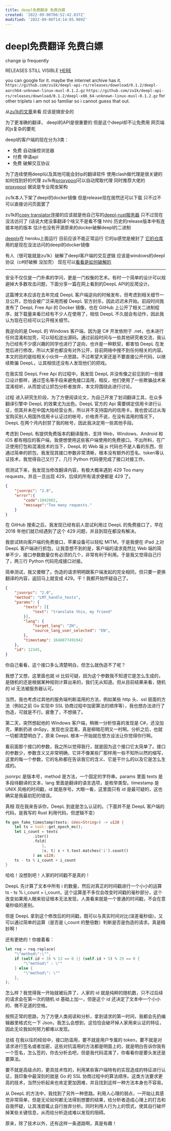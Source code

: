 ```yaml
---
title: deepl免费翻译 免费白嫖
created: '2022-09-06T08:52:42.837Z'
modified: '2022-09-06T14:14:05.989Z'
---
```


# deepl免费翻译 免费白嫖

change ip frequently

RELEASES STILL VISIBLE [HERE](https://github.com/zu1k/removed-2022-07-12/releases/tag/0.1.2)

you can google for it. maybe the internet archive has it.
`https://github.com/zu1k/deepl-api-rs/releases/download/0.1.2/deepl-aarch64-unknown-linux-musl-0.1.2.gz`
`https://github.com/zu1k/deepl-api-rs/releases/download/0.1.2/deepl-x86_64-unknown-linux-musl-0.1.2.gz`
for other triplets i am not so familiar so i cannot guess that out.

从[zu1k的文章](https://zu1k.com/posts/)来看 应该是搞安全的

为了更准确的翻译， deepl的API是很重要的
但是这个deepl却不让免费用 网页端的js复杂的要死

deepl的客户端的现在分为3类：
- 免费 自动操控浏览器
- 付费 申请api
- 免费 破解交互协议

为了连续使用deepl以及其他可能会封ip的翻译软件 使用clash做代理是很关键的 如何找到好的代理 zu1k有[proxypool](https://github.com/zu1k/proxypool)可以自动爬取代理 同时推荐大佬的[proxypool](https://github.com/Python3WebSpider/ProxyPool) 据说是专业爬虫架构

zu1k本人下架了deepl的docker镜像 但是release现在居然还可以下载 只不过不可以直接访问页面罢了

zu1k的[copy translator](https://github.com/zu1k/copy-translator)连接的应该就是他自己写的[deepl-rust服务器](https://deepl.zu1k.com/translate) 只不过现在没法访问了 (话说大佬没事翻译个啥又不是看不懂 hhh) 历史的release版本中有连接本地的版本 估计也没有开源原来的docker破解deepl的二进制

[deeplx](https://deeplx.herokuapp.com/)在 heroku上面运行 目前应该不能正常运行 它的ip感觉是被封了 [它的仓库](https://github.com/devockr/deeplx)用的是现在没法访问的deepl的docker镜像

有人（很可能就是zu1k）破解了deepl客户端的交互逻辑 应该是windows的deepl协议（c#好破解 没加壳） 现在可以[看看是如何破解的](https://mp.weixin.qq.com/s?__biz=MzI3NTEwOTA4OQ==&mid=2649181781&idx=1&sn=3591257c389292ed139692637181e70a&chksm=f31a2bdbc46da2cdf4e01b9f663eae934b53fcdb256193b8db0662a41522a31c8af6bca034d3&scene=126&&sessionid=0)

-----------------------

安全不仅仅是一门朴素的学问，更是一门权衡的艺术。有时一个简单的设计可以规避掉大多数攻击问题，下面分享一篇在网上看到的DeepL API的反爬设计。

这篇博文本应该在去年完成 DeepL 客户端逆向的时候发布，但考虑到相关细节一旦公开，恐怕会被广泛采用而被 DeepL 官方封杀，因此迟迟未开始。前段时间我发布了 DeepL Free Api 的 Docker 镜像，也在 GitHub 上公开了相关二进制程序，就下载量来看已经有不少人在使用了，相信 DeepL 不久就会有动作，因此我认为现在已经可以公开相关细节。

我逆向的是 DeepL 的 Windows 客户端，因为是 C# 开发依附于 .net，也未进行任何混淆和加壳，可以轻松逆出源码。通过前段时间与一些其他研究者交流，我认为已经有不少感兴趣的同学也进行了逆向，也许是一种默契，都害怕 DeepL 在发觉后进行修改，所以大家也都没有对外公开，目前网络中搜不到任何相关的内容。本文的目的是给相关小伙伴一点思路，不过希望大家还是不要直接公开代码，以继续欺骗 DeepL，让其相信还没有人发现他们的把戏。

在我实现 DeepL Free Api 的过程中，我发现 DeepL 并没有像之前见到的一些接口设计那样，通过签名等手段来避免接口滥用，相反，他们使用了一些欺骗战术来混淆视听，从而尝试让抓包分析者放弃，本文将围绕此进行讨论。

过程
进入研究生阶段，为了方便阅读论文，为自己开发了划词翻译工具，在众多翻译引擎中 DeepL 的效果尤为出色。DeepL 官方的 Api 需要绑定信用卡进行认证，但其并未在中国大陆经营业务，所以并不支持国内的信用卡。我也尝试过从淘宝购买别人用国外信用卡认证过的帐号，价格贵不说，在没有滥用的情况下，DeepL 在两个月内封禁了我的帐号，因此我决定用一些其他手段。

考虑到 DeepL 有提供免费版本的翻译服务，支持 Web，Windows、Android 和 iOS 都有相应的客户端，我便想使用这些客户端使用的免费接口。不出所料，在广泛使用打包和混淆技术的当下，DeepL 的 Web 端 js 代码也不是人看的东西，但通过简单的抓包，我发现其接口参数非常清晰，根本没有额外的签名、token等认证技术，我觉得自己又行了，几行 Python 代码便完成了接口对接工作。

但测试下来，我发现当修改翻译内容，有极大概率遇到 429 Too many requests，并且一旦出现 429，后续的所有请求便都是 429 了。
```json
{
    "jsonrpc": "2.0",
    "error":{
        "code":1042902,
        "message":"Too many requests."
    }
}
```

在 GitHub 搜索之后，我发现已经有前人尝试利用过 DeepL 的免费接口了，早在 2018 年他们就已经遇到了这个 429 问题，并且到现在都没有解决。

我尝试转向客户端的免费接口，苹果设备可以轻松 MITM，于是我便在 iPad 上对 DeepL 客户端进行抓包，让我意想不到的是，客户端的请求竟然比 Web 端的简单不少，接口参数数量仅有必须的几个，非常有利于利用。于是我又觉得自己行了，两三行 Python 代码完成接口对接。

简单测试，我又傻眼了。伪造的请求明明跟客户端发起的完全相同，但只要一更换翻译的内容，返回马上就变成 429。干！我都开始怀疑自己了。
```json
{
    "jsonrpc": "2.0",
    "method": "LMT_handle_texts",
    "params": {
        "texts": [{
            "text": "translate this, my friend"
        }],
        "lang": {
            "target_lang": "ZH",
            "source_lang_user_selected": "EN",
        },
        "timestamp": 1648877491942
    },
    "id": 12345,
}
```
你自己看看，这个接口多么清楚明白，但怎么就伪造不了呢？

我想了又想，这里面也就 id 比较可疑，因为这个参数我不知道它是怎么生成的，是随机的还是根据某种规则计算出来的，我们无从知道。但从目前结果来看，随机的 id 无法被服务器认可。

当然，我也考虑过其他的服务端判断滥用的方法，例如某些 http 头、ssl 层面的方法（例如之前 Go 实现中 SSL 协商过程中加密算法的顺序等），我也想办法进行了伪造，可就是不行。疲惫了，不想搞了。

第二天，突然想起他的 Windows 客户端，稍微一分析惊喜的发现是 C#，还没加壳，果断扔进 dnSpy，发现也没混淆，真是柳暗花明又一村啊。分析之后，也就一切都清楚明白了，原来 DeepL 根本一开始就在想方设法让你觉得你行啊。

看前面那个接口的参数，我之所以觉得我行，就是因为这个接口它太简单了。接口的参数少，参数含义又非常明确，它并不像某些厂那样用一些不知所以然的缩写，这里的每一个参数，它的名称都在告诉我它的含义、它是干什么的以及它是怎么生成的。

jsonrpc 是版本号，method 是方法，一个固定的字符串。params 里面 texts 是多段待翻译的文本，lang 里面是翻译的语言选项，是枚举类型。timestamp 是 UNIX 风格的时间戳，id 就是序号。大眼一看，这里面只有 id 是最可疑的，这也确实是我最初犯的错误。

真相 现在我来告诉你，DeepL 到底是怎么认证的。（下面并不是 DeepL 客户端的代码，是我写的 Rust 利用代码，但逻辑不变）

```rust
fn gen_fake_timestamp(texts: &Vec<String>) -> u128 {
    let ts = tool::get_epoch_ms();
    let i_count = texts
            .iter()
            .fold(
                1, 
                |s, t| s + t.text.matches('i').count()
            ) as u128;
    ts - ts % i_count + i_count
}
```

哈哈！没想到吧！人家的时间戳不是真的！

DeepL 先计算了文本中所有 i 的数量，然后对真正的时间戳进行一个小小的运算 ts - ts % i_count + i_count，这个运算差不多仅会改变时间戳的毫秒部分，这个改变如果用人眼来验证根本无法发现，人类看来就是一个普通的时间戳，不会在意毫秒级的差别。

但是 DeepL 拿到这个修改后的时间戳，既可以与真实时间对比(误差毫秒级)，又可以通过简单的运算（是否是 i_count 的整倍数）判断是否是伪造的请求。真是精妙啊！

还有更绝的！你接着看：

```rust
let req = req.replace(
    "\"method\":\"",
    if (self.id + 3) % 13 == 0 || (self.id + 5) % 29 == 0 {
        "\"method\" : \""
    } else {
        "\"method\": \""
    },
);
```

怎么样？我觉得我一开始就被玩弄了，人家的 id 就是纯粹的随机数，只不过后续的请求会在第一次的随机 id 基础上加一，但是这个 id 还决定了文本中一个小小的、微不足道的空格。

按照正常的思路，为了方便人类阅读和分析，拿到请求的第一时间，我都会先扔编辑器里格式化一下 Json，我怎么会想到，这恰恰会破坏掉人家用来认证的特征，因此无论我如何努力都难以发现。

总结
在我以往的经验中，接口防滥用，要不就是用户专属的 token，要不就是对请求进行签名或者加密，这些对抗滥用的方法都是明面上的，就是明白告诉你我有一个签名，怎么签的，你去分析去吧，但是我代码混淆了，你看看你是要头发还是要算法。

要不就是高级点的，更具技术性的，利用某些客户端特有的实现造成的特征进行认证，我印象中最深刻的就是 Go 的 SSL 协商过程中的算法顺序。这类方法要求更高的技术，当然分析起来也肯定更加困难，并且找到这样一种方法本身也不容易。

从 DeepL 的方法中，我找到了另外一种思路。利用人心理的弱点，一开始让其感觉非常简单，但是无论如何都无法得到想要的结果，给分析者造成心理上的打击和自我怀疑，让其浅尝辄止自行放弃分析。同时利用人行为上的惯式，使其自行破坏掉某些关键信息，从而给分析造成难以发现的阻碍。

原来，除了技术以外，还有这样一条道路啊，真是有趣！


